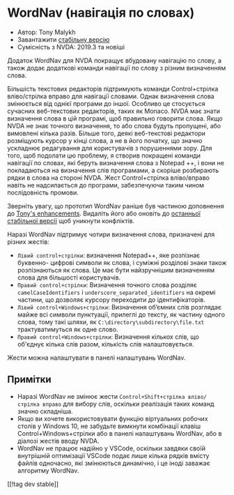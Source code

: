 # WordNav (навігація по словах) #

* Автор: Tony Malykh
* Завантажити [стабільну версію][1]
* Сумісність з NVDA: 2019.3 та новіші

Додаток WordNav для NVDA покращує вбудовану навігацію по слову, а також
додає додаткові команди навігації по слову з різним визначенням слова.

Більшість текстових редакторів підтримують команди Control+стрілка
вліво/стрілка вправо для навігації словами. Однак визначення слова
змінюється від однієї програми до іншої. Особливо це стосується сучасних
веб-текстових редакторів, таких як Monaco. NVDA має знати визначення слова в
цій програмі, щоб правильно говорити слова. Якщо NVDA не знає точного
визначення, то або слова будуть пропущені, або вимовлені кілька
разів. Більше того, деякі веб-текстові редактори розміщують курсор у кінці
слова, а не в його початку, що значно ускладнює редагування для користувачів
з порушеннями зору. Для того, щоб подолати цю проблему, я створив покращені
команди навігації по словах, які беруть визначення слова з Notepad ++, і
вони не покладаються на визначення слів програмами, а скоріше розбирають
рядки в слова на стороні NVDA. Жест Control+стрілка вліво/вправо навіть не
надсилається до програми, забезпечуючи таким чином послідовність промови.

Зверніть увагу, що прототип WordNav раніше був частиною доповнення до
[Tony's
enhancements](https://github.com/mltony/nvda-tonys-enhancements/). Видаліть
його або оновіть до [останньої стабільної
версії](https://github.com/mltony/nvda-tonys-enhancements/releases/latest/download/tonysEnhancements.nvda-addon)
щоб уникнути конфліктів.

Наразі  WordNav підтримує чотири визначення слова, призначені для різних
жестів:

* `Лівий control+стрілки`: визначення Notepad++, яке розпізнає буквенно-
  цифрові символи як слова, і суміжні розділові знаки також розпізнаються як
  слова. Це має бути найзручнішим визначенням слова для більшості
  користувачів.
* `Правий control+стрілки`: Визначення точного слова розділяє
  `camelCaseIdentifiers` і `underscore_separated_identifiers` на окремі
  частини, що дозволяє курсору переходити до ідентифікаторів.
* `Лівий control+Windows+стрілки`: Визначення об’ємних слів розглядає майже
  всі символи пунктуації, прилеглі до тексту, як частину одного слова, тому
  такі шляхи, як `C:\directory\subdirectory\file.txt` трактуватимуться як
  одне слово.
* `Правий control+Windows+стрілки`: Визначення кількох слів, що об'єднує
  кілька слів разом, кількість слів налаштовується.

Жести можна налаштувати в панелі налаштувань WordNav.

## Примітки

* Наразі WordNav не змінює жести `Control+Shift+стрілка вліво/стрілка
  вправо` для вибору слів, оскільки реалізація таких команд значно
  складніша.
* Якщо ви хочете використовувати функцію віртуальних робочих столів у
  Windows 10, не забудьте вимкнути комбінації клавіш Control+Windows+стрілки
  або в панелі налаштувань WordNav, або в діалозі жестів вводу NVDA.
* WordNav не працює надійно у VSCode, оскільки завдяки своїй внутрішній
  оптимізації VSCode подає лише кілька рядків вмісту файлів одночасно, які
  змінюються динамічно, і це іноді заважає алгоритму WordNav.

[[!tag dev stable]]

[1]: https://www.nvaccess.org/addonStore/legacy?file=wordnav

